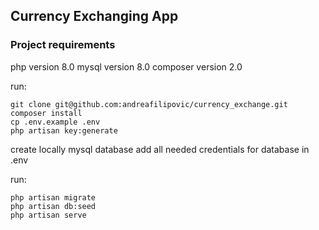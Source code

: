 ## Currency Exchanging App

### Project requirements
 php version 8.0
 mysql version 8.0
 composer version 2.0

run:
```
git clone git@github.com:andreafilipovic/currency_exchange.git
composer install
cp .env.example .env
php artisan key:generate
```

create locally mysql database
add all needed credentials for database in .env

run:
```
php artisan migrate
php artisan db:seed
php artisan serve
```